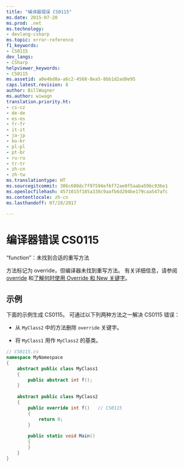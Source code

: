 ```yaml
---
title: "编译器错误 CS0115"
ms.date: 2015-07-20
ms.prod: .net
ms.technology:
- devlang-csharp
ms.topic: error-reference
f1_keywords:
- CS0115
dev_langs:
- CSharp
helpviewer_keywords:
- CS0115
ms.assetid: a0e4bd8a-a6c2-4568-8ea5-8bb1d2ad0e95
caps.latest.revision: 8
author: BillWagner
ms.author: wiwagn
translation.priority.ht:
- cs-cz
- de-de
- es-es
- fr-fr
- it-it
- ja-jp
- ko-kr
- pl-pl
- pt-br
- ru-ru
- tr-tr
- zh-cn
- zh-tw
ms.translationtype: HT
ms.sourcegitcommit: 306c608dc7f97594ef6f72ae0f5aaba596c936e1
ms.openlocfilehash: 4571015f185a338c9aafb6d204be179caa547afc
ms.contentlocale: zh-cn
ms.lasthandoff: 07/28/2017

---
```

# <a name="compiler-error-cs0115"></a>编译器错误 CS0115
“function”：未找到合适的重写方法  
  
 方法标记为 override，但编译器未找到重写方法。 有关详细信息，请参阅 [override](../../../csharp/language-reference/keywords/override.md) 和[了解何时使用 Override 和 New 关键字](../../../csharp/programming-guide/classes-and-structs/knowing-when-to-use-override-and-new-keywords.md)。  
  
## <a name="example"></a>示例  
 下面的示例生成 CS0115。 可通过以下列两种方法之一解决 CS0115 错误：  
  
-   从 `MyClass2` 中的方法删除 `override` 关键字。  
  
-   将 `MyClass1` 用作 `MyClass2` 的基类。  
  
```csharp  
// CS0115.cs  
namespace MyNamespace  
{  
    abstract public class MyClass1  
    {  
        public abstract int f();  
    }  
  
    abstract public class MyClass2  
    {  
        public override int f()   // CS0115  
        {  
            return 0;  
        }  
  
        public static void Main()  
        {  
        }  
    }  
}  
```


